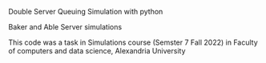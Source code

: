 Double Server Queuing Simulation with python

Baker and Able Server simulations

This code was a task in Simulations course (Semster 7 Fall 2022) in Faculty of computers and data science, Alexandria University
